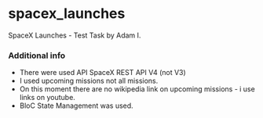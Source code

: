 # spacex_launches

SpaceX Launches - Test Task by Adam I.

### Additional info

- There were used API SpaceX REST API V4 (not V3)
- I used upcoming missions not all missions.
- On this moment there are no wikipedia link on upcoming missions - i use links on youtube.
- BloC State Management was used.